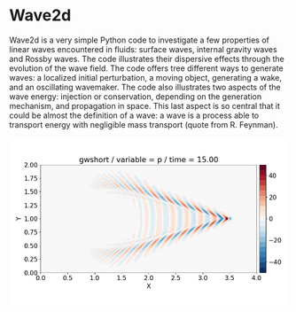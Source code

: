 # Wave2d

Wave2d is a very simple Python code to investigate a few properties of
linear waves encountered in fluids: surface waves, internal gravity
waves and Rossby waves.  The code illustrates their dispersive effects
through the evolution of the wave field. The code offers tree
different ways to generate waves: a localized initial
perturbation, a moving object, generating a wake, and an oscillating
wavemaker. The code also illustrates two aspects of the wave energy:
injection or conservation, depending on the generation mechanism, and
propagation in space. This last aspect is so central that it could be
almost the definition of a wave: a wave is a process able to transport
energy with negligible mass transport (quote from R. Feynman).

![ScreenShot](/screenshots/wake.png)